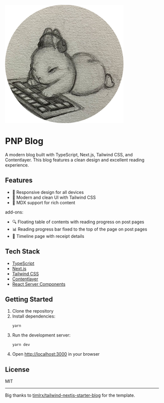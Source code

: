 ![tailwind-nextjs-banner](/public/static/images/twitter-card.png)

# PNP Blog

A modern blog built with TypeScript, Next.js, Tailwind CSS, and Contentlayer. This blog features a clean design and excellent reading experience.

## Features

- 📱 Responsive design for all devices
- 🎨 Modern and clean UI with Tailwind CSS
- 📝 MDX support for rich content

add-ons:

- 🔍 Floating table of contents with reading progress on post pages
- 📊 Reading progress bar fixed to the top of the page on post pages
- 📅 Timeline page with receipt details

## Tech Stack

- [TypeScript](https://www.typescriptlang.org/docs/)
- [Next.js](https://nextjs.org/)
- [Tailwind CSS](https://tailwindcss.com/)
- [Contentlayer](https://www.contentlayer.dev/)
- [React Server Components](https://nextjs.org/docs/getting-started/react-essentials#server-components)

## Getting Started

1. Clone the repository
2. Install dependencies:
   ```bash
   yarn
   ```
3. Run the development server:
   ```bash
   yarn dev
   ```
4. Open [http://localhost:3000](http://localhost:3000) in your browser

## License

MIT

---

Big thanks to [timlrx/tailwind-nextjs-starter-blog](https://github.com/timlrx/tailwind-nextjs-starter-blog) for the template.

